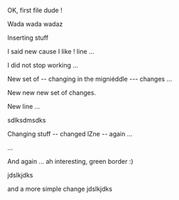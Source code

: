 
OK, first file dude !

Wada wada wadaz

Inserting stuff

I said new cause I like ! line ...

I did not stop working ...

New set of -- changing in the migniéddle --- changes ...

New new new set of changes.

New line ...

sdlksdmsdks

Changing stuff -- changed lZne -- again ...

...

And again ... ah interesting, green border :)

jdslkjdks

and a more simple change
jdslkjdks
